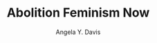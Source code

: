 ---
title: Abolition Feminism Now
author: Angela Y. Davis
publication-date: '2022:00:00'
tags:
  - abolition
  - feminism
  - praxis
  - structural-racism
  - time
---